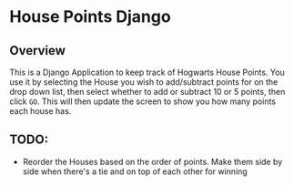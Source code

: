 # House Points Django

## Overview
This is a Django Application to keep track of Hogwarts House Points. You use it by selecting the House you wish to add/subtract points for on the drop down list, then select whether to add or subtract 10 or 5 points, then click `GO`. This will then update the screen to show you how many points each house has.

## TODO:
* Reorder the Houses based on the order of points. Make them side by side when there's a tie and on top of each other for winning
